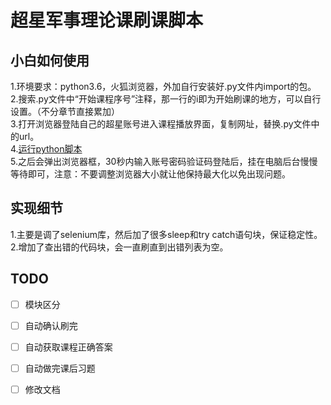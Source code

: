 # 超星军事理论课刷课脚本
## 小白如何使用

1.环境要求：python3.6，火狐浏览器，外加自行安装好.py文件内import的包。  
2.搜索.py文件中“开始课程序号”注释，那一行的i即为开始刷课的地方，可以自行设置。（不分章节直接累加）  
3.打开浏览器登陆自己的超星账号进入课程播放界面，复制网址，替换.py文件中的url。  
4.[运行python脚本](https://jingyan.baidu.com/article/22fe7ced18776f3002617f2e.html)  
5.之后会弹出浏览器框，30秒内输入账号密码验证码登陆后，挂在电脑后台慢慢等待即可，注意：不要调整浏览器大小就让他保持最大化以免出现问题。

## 实现细节
1.主要是调了selenium库，然后加了很多sleep和try catch语句块，保证稳定性。  
2.增加了查出错的代码块，会一直刷直到出错列表为空。  

## TODO
- [ ]  模块区分
- [ ]  自动确认刷完
- [ ]  自动获取课程正确答案
- [ ]  自动做完课后习题
- [ ]  修改文档

